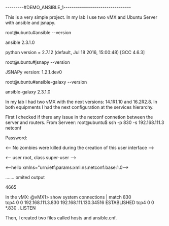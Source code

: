 ---------#DEMO_ANSIBLE_1---------------------------------

This is a very simple project.
In my lab I use two vMX and Ubuntu Server with ansible and jsnapy.

root@ubuntu#ansible --version

ansible 2.3.1.0

python version = 2.7.12 (default, Jul 18 2016, 15:00:48) [GCC 4.6.3]

root@ubuntu#jsnapy --version

JSNAPy version: 1.2.1.dev0

root@ubuntu#ansible-galaxy --version

ansible-galaxy 2.3.1.0

In my lab I had two vMX with the next versions:
14.1R1.10 and 16.2R2.8.
In both equipments I had the next configuration at the services hierarchy.

First I checked if there any issue in the netconf connetion between the server and routers.
From Serveer:
root@ubuntu$ ssh -p 830 -s 192.168.111.3 netconf

Password:

<-- No zombies were killed during the creation of this user interface --> 

<-- user root, class super-user --> 

<--hello xmlns="urn:ietf:params:xml:ns:netconf:base:1.0--> 

  <capabilities> 
  
....... omited output 

  </capabilities> 
  
  <session-id>4665</session-id> 
  
</hello> 



In the vMX:
@vMX1> show system connections | match 830    
tcp4       0      0  192.168.111.3.830                             192.168.111.130.34516                         ESTABLISHED
tcp4       0      0  *.830                                         *.*                                           LISTEN

Then, I created two files called hosts and ansible.cnf.

